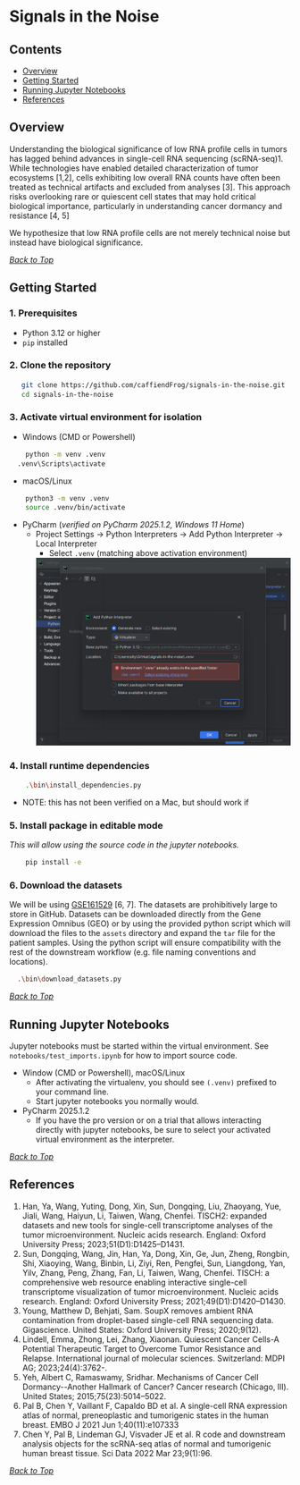 # Signals in the Noise
## Contents
* [Overview](#overview)
* [Getting Started](#getting-started)
* [Running Jupyter Notebooks](#running-jupyter-notebooks)
* [References](#references)

## Overview
Understanding the biological significance of low RNA profile cells in tumors has lagged behind advances in single-cell RNA sequencing (scRNA-seq)1. While technologies have enabled detailed characterization of tumor ecosystems [1,2], cells exhibiting low overall RNA counts have often been treated as technical artifacts and excluded from analyses [3]. This approach risks overlooking rare or quiescent cell states that may hold critical biological importance, particularly in understanding cancer dormancy and resistance [4, 5]

We hypothesize that low RNA profile cells are not merely technical noise but instead have biological significance.

_[Back to Top](#contents)_
## Getting Started

### 1. Prerequisites
* Python 3.12 or higher
* `pip` installed
### 2. Clone the repository 
```bash
   git clone https://github.com/caffiendFrog/signals-in-the-noise.git
   cd signals-in-the-noise
```
### 3. Activate virtual environment for isolation
* Windows (CMD or Powershell)
```bash
    python -m venv .venv
  .venv\Scripts\activate
```
* macOS/Linux
```bash
    python3 -m venv .venv
    source .venv/bin/activate
```
* PyCharm (_verified on PyCharm 2025.1.2, Windows 11 Home_)
  * Project Settings -> Python Interpreters -> Add Python Interpreter -> Local Interpreter
    * Select `.venv` (matching above activation environment)
    <img src="resources/img.png" width="600" alt="screenshot of adding python interpreter to pycharm 2025.1.2"/>
### 4. Install runtime dependencies
```bash
    .\bin\install_dependencies.py
```
* NOTE: this has not been verified on a Mac, but should work if  
### 5. Install package in editable mode
_This will allow using the source code in the jupyter notebooks._
```bash
    pip install -e
```
### 6. Download the datasets
We will be using [GSE161529](https://www.ncbi.nlm.nih.gov/geo/query/acc.cgi?acc=GSE161529) [6, 7]. The datasets are prohibitively large to store in GitHub. Datasets can be downloaded directly from the Gene Expression Omnibus (GEO) or by using the provided python script which will download the files to the `assets` directory and expand the `tar` file for the patient samples. Using the python script will ensure compatibility with the rest of the downstream workflow (e.g. file naming conventions and locations).
```bash
  .\bin\download_datasets.py
```

_[Back to Top](#contents)_

## Running Jupyter Notebooks
Jupyter notebooks must be started within the virtual environment. See `notebooks/test_imports.ipynb` for how to import source code.
* Window (CMD or Powershell), macOS/Linux
  * After activating the virtualenv, you should see `(.venv)` prefixed to your command line.
  * Start jupyter notebooks you normally would.
* PyCharm 2025.1.2
  * If you have the pro version or on a trial that allows interacting directly with jupyter notebooks, be sure to select your activated virtual environment as the interpreter.

_[Back to Top](#contents)_

## References
1. Han, Ya, Wang, Yuting, Dong, Xin, Sun, Dongqing, Liu, Zhaoyang, Yue, Jiali, Wang, Haiyun, Li, Taiwen, Wang, Chenfei. TISCH2: expanded datasets and new tools for single-cell transcriptome analyses of the tumor microenvironment. Nucleic acids research. England: Oxford University Press; 2023;51(D1):D1425–D1431.
2. Sun, Dongqing, Wang, Jin, Han, Ya, Dong, Xin, Ge, Jun, Zheng, Rongbin, Shi, Xiaoying, Wang, Binbin, Li, Ziyi, Ren, Pengfei, Sun, Liangdong, Yan, Yilv, Zhang, Peng, Zhang, Fan, Li, Taiwen, Wang, Chenfei. TISCH: a comprehensive web resource enabling interactive single-cell transcriptome visualization of tumor microenvironment. Nucleic acids research. England: Oxford University Press; 2021;49(D1):D1420–D1430.
3. Young, Matthew D, Behjati, Sam. SoupX removes ambient RNA contamination from droplet-based single-cell RNA sequencing data. Gigascience. United States: Oxford University Press; 2020;9(12).
4. Lindell, Emma, Zhong, Lei, Zhang, Xiaonan. Quiescent Cancer Cells-A Potential Therapeutic Target to Overcome Tumor Resistance and Relapse. International journal of molecular sciences. Switzerland: MDPI AG; 2023;24(4):3762-.
5. Yeh, Albert C, Ramaswamy, Sridhar. Mechanisms of Cancer Cell Dormancy--Another Hallmark of Cancer? Cancer research (Chicago, Ill). United States; 2015;75(23):5014–5022.
6. Pal B, Chen Y, Vaillant F, Capaldo BD et al. A single-cell RNA expression atlas of normal, preneoplastic and tumorigenic states in the human breast. EMBO J 2021 Jun 1;40(11):e107333
7. Chen Y, Pal B, Lindeman GJ, Visvader JE et al. R code and downstream analysis objects for the scRNA-seq atlas of normal and tumorigenic human breast tissue. Sci Data 2022 Mar 23;9(1):96.

_[Back to Top](#contents)_